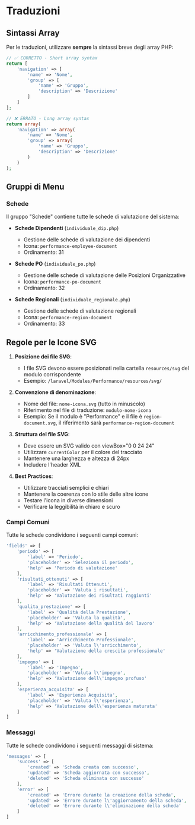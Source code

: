 # Traduzioni

## Sintassi Array

Per le traduzioni, utilizzare **sempre** la sintassi breve degli array PHP:

```php
// ✅ CORRETTO - Short array syntax
return [
    'navigation' => [
        'name' => 'Nome',
        'group' => [
            'name' => 'Gruppo',
            'description' => 'Descrizione'
        ]
    ]
];

// ❌ ERRATO - Long array syntax
return array(
    'navigation' => array(
        'name' => 'Nome',
        'group' => array(
            'name' => 'Gruppo',
            'description' => 'Descrizione'
        )
    )
);
```

## Gruppi di Menu

### Schede
Il gruppo "Schede" contiene tutte le schede di valutazione del sistema:

- **Schede Dipendenti** (`individuale_dip.php`)
  - Gestione delle schede di valutazione dei dipendenti
  - Icona: `performance-employee-document`
  - Ordinamento: 31

- **Schede PO** (`individuale_po.php`)
  - Gestione delle schede di valutazione delle Posizioni Organizzative
  - Icona: `performance-po-document`
  - Ordinamento: 32

- **Schede Regionali** (`individuale_regionale.php`)
  - Gestione delle schede di valutazione regionali
  - Icona: `performance-region-document`
  - Ordinamento: 33

## Regole per le Icone SVG

1. **Posizione dei file SVG**:
   - I file SVG devono essere posizionati nella cartella `resources/svg` del modulo corrispondente
   - Esempio: `/laravel/Modules/Performance/resources/svg/`

2. **Convenzione di denominazione**:
   - Nome del file: `nome-icona.svg` (tutto in minuscolo)
   - Riferimento nel file di traduzione: `modulo-nome-icona`
   - Esempio: Se il modulo è "Performance" e il file è `region-document.svg`, il riferimento sarà `performance-region-document`

3. **Struttura del file SVG**:
   - Deve essere un SVG valido con viewBox="0 0 24 24"
   - Utilizzare `currentColor` per il colore del tracciato
   - Mantenere una larghezza e altezza di 24px
   - Includere l'header XML

4. **Best Practices**:
   - Utilizzare tracciati semplici e chiari
   - Mantenere la coerenza con lo stile delle altre icone
   - Testare l'icona in diverse dimensioni
   - Verificare la leggibilità in chiaro e scuro

### Campi Comuni
Tutte le schede condividono i seguenti campi comuni:

```php
'fields' => [
    'periodo' => [
        'label' => 'Periodo',
        'placeholder' => 'Seleziona il periodo',
        'help' => 'Periodo di valutazione'
    ],
    'risultati_ottenuti' => [
        'label' => 'Risultati Ottenuti',
        'placeholder' => 'Valuta i risultati',
        'help' => 'Valutazione dei risultati raggiunti'
    ],
    'qualita_prestazione' => [
        'label' => 'Qualità della Prestazione',
        'placeholder' => 'Valuta la qualità',
        'help' => 'Valutazione della qualità del lavoro'
    ],
    'arricchimento_professionale' => [
        'label' => 'Arricchimento Professionale',
        'placeholder' => 'Valuta l\'arricchimento',
        'help' => 'Valutazione della crescita professionale'
    ],
    'impegno' => [
        'label' => 'Impegno',
        'placeholder' => 'Valuta l\'impegno',
        'help' => 'Valutazione dell\'impegno profuso'
    ],
    'esperienza_acquisita' => [
        'label' => 'Esperienza Acquisita',
        'placeholder' => 'Valuta l\'esperienza',
        'help' => 'Valutazione dell\'esperienza maturata'
    ]
]
```

### Messaggi
Tutte le schede condividono i seguenti messaggi di sistema:

```php
'messages' => [
    'success' => [
        'created' => 'Scheda creata con successo',
        'updated' => 'Scheda aggiornata con successo',
        'deleted' => 'Scheda eliminata con successo'
    ],
    'error' => [
        'created' => 'Errore durante la creazione della scheda',
        'updated' => 'Errore durante l\'aggiornamento della scheda',
        'deleted' => 'Errore durante l\'eliminazione della scheda'
    ]
]
```